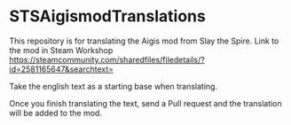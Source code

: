 # STSAigismodTranslations
This repository is for translating the Aigis mod from Slay the Spire. Link to the mod in Steam Workshop https://steamcommunity.com/sharedfiles/filedetails/?id=2581165647&searchtext=

Take the english text as a starting base when translating.

Once you finish translating the text, send a Pull request and the translation will be added to the mod.
